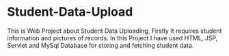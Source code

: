 # Student-Data-Upload
This is Web Project about Student Data Uploading, Firstly It requires student information and pictures of records. In this Project I have used HTML, JSP, Servlet and MySql Database for storing and fetching student data.
